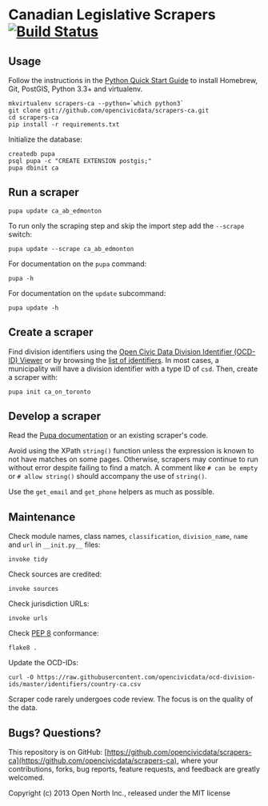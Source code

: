 # Canadian Legislative Scrapers [![Build Status](https://travis-ci.org/opencivicdata/scrapers-ca.png?branch=master)](https://travis-ci.org/opencivicdata/scrapers-ca)

## Usage

Follow the instructions in the [Python Quick Start Guide](https://github.com/opennorth/wiki/wiki/Python-Quick-Start%3A-OS-X) to install Homebrew, Git, PostGIS, Python 3.3+ and virtualenv.

```
mkvirtualenv scrapers-ca --python=`which python3`
git clone git://github.com/opencivicdata/scrapers-ca.git
cd scrapers-ca
pip install -r requirements.txt
```

Initialize the database:

```
createdb pupa
psql pupa -c "CREATE EXTENSION postgis;"
pupa dbinit ca
```

## Run a scraper

    pupa update ca_ab_edmonton

To run only the scraping step and skip the import step add the `--scrape` switch:

    pupa update --scrape ca_ab_edmonton

For documentation on the `pupa` command:

    pupa -h

For documentation on the `update` subcommand:

    pupa update -h

## Create a scraper

Find division identifiers using the [Open Civic Data Division Identifier (OCD-ID) Viewer](https://opencivicdata.github.io/ocd-id-viewer/) or by browsing the [list of identifiers](https://github.com/opencivicdata/ocd-division-ids/blob/master/identifiers/country-ca.csv). In most cases, a municipality will have a division identifier with a type ID of `csd`. Then, create a scraper with:

    pupa init ca_on_toronto

## Develop a scraper

Read the [Pupa documentation](http://docs.opencivicdata.org/en/latest/scrape/basics.html) or an existing scraper's code.

Avoid using the XPath `string()` function unless the expression is known to not have matches on some pages. Otherwise, scrapers may continue to run without error despite failing to find a match. A comment like `# can be empty` or `# allow string()` should accompany the use of `string()`.

Use the `get_email` and `get_phone` helpers as much as possible.

## Maintenance

Check module names, class names, `classification`, `division_name`, `name` and `url` in `__init.py__` files:

    invoke tidy

Check sources are credited:

    invoke sources

Check jurisdiction URLs:

    invoke urls

Check [PEP 8](https://www.python.org/dev/peps/pep-0008/) conformance:

    flake8 .

Update the OCD-IDs:

    curl -O https://raw.githubusercontent.com/opencivicdata/ocd-division-ids/master/identifiers/country-ca.csv

Scraper code rarely undergoes code review. The focus is on the quality of the data.

## Bugs? Questions?

This repository is on GitHub: [https://github.com/opencivicdata/scrapers-ca](https://github.com/opencivicdata/scrapers-ca), where your contributions, forks, bug reports, feature requests, and feedback are greatly welcomed.

Copyright (c) 2013 Open North Inc., released under the MIT license
